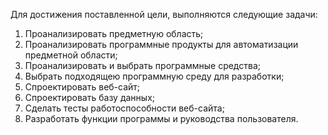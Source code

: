 Для достижения поставленной цели, выполняются следующие задачи:
1. Проанализировать предметную область;
2. Проанализировать программные продукты для автоматизации 
предметной области;
3. Проанализировать и выбрать программные средства;
4. Выбрать подходящею программную среду для разработки;
5. Спроектировать веб-сайт;
6. Спроектировать базу данных;
7. Сделать тесты работоспособности веб-сайта;
8. Разработать функции программы и руководства пользователя.

